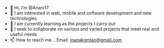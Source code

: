 - 👋 Hi, I’m @Anani17
- 👀 I am interested in web, mobile and software development and new technologies
- 🌱 I am currently learning as the projects I carry out
- 💞️ I seek to collaborate on various and varied projects that meet real and useful needs
- 📫 How to reach me... Email: inanakomlan@gmail.com

<!---
Anani17/Anani17 is a ✨ special ✨ repository because its `README.md` (this file) appears on your GitHub profile.
You can click the Preview link to take a look at your changes.
--->
